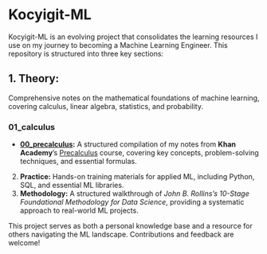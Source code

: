 # Kocyigit-ML
Kocyigit-ML is an evolving project that consolidates the learning resources I use on my journey to becoming a Machine Learning Engineer. This repository is structured into three key sections:

## 1. Theory:
Comprehensive notes on the mathematical foundations of machine learning, covering calculus, linear algebra, statistics, and probability.

### 01_calculus
- **[00_precalculus](./01_theory/01_calculus/00_precalculus/):** A structured compilation of my notes from **Khan Academy**’s [Precalculus](https://www.khanacademy.org/math/precalculus) course, covering key concepts, problem-solving techniques, and essential formulas.

2. **Practice:** Hands-on training materials for applied ML, including Python, SQL, and essential ML libraries.
3. **Methodology:** A structured walkthrough of *John B. Rollins’s 10-Stage Foundational Methodology for Data Science*, providing a systematic approach to real-world ML projects.

This project serves as both a personal knowledge base and a resource for others navigating the ML landscape. Contributions and feedback are welcome!